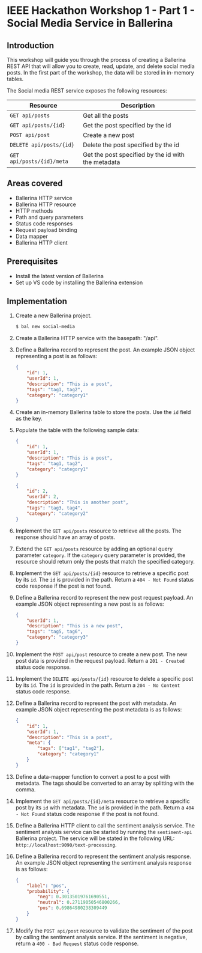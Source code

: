 # IEEE Hackathon Workshop 1 - Part 1 - Social Media Service in Ballerina

## Introduction

This workshop will guide you through the process of creating a Ballerina REST API that will allow
you to create, read, update, and delete social media posts. In the first part of the workshop, 
the data will be stored in in-memory tables.

The Social media REST service exposes the following resources:

| Resource                       | Description                                        |
|--------------------------------|----------------------------------------------------|
| `GET api/posts`                | Get all the posts                                  |
| `GET api/posts/{id}`           | Get the post specified by the id                   |
| `POST api/post`                | Create a new post                                  |
| `DELETE api/posts/{id}`        | Delete the post specified by the id                |
| `GET api/posts/{id}/meta`      | Get the post specified by the id with the metadata |

## Areas covered

- Ballerina HTTP service
- Ballerina HTTP resource
- HTTP methods
- Path and query parameters
- Status code responses
- Request payload binding
- Data mapper
- Ballerina HTTP client

## Prerequisites

- Install the latest version of Ballerina
- Set up VS code by installing the Ballerina extension

## Implementation

1. Create a new Ballerina project.

    ```bash
    $ bal new social-media
    ```

2. Create a Ballerina HTTP service with the basepath: "/api".

3. Define a Ballerina record to represent the post. An example JSON object representing a post is 
   as follows:

    ```json
    {
        "id": 1,
        "userId": 1,
        "description": "This is a post",
        "tags": "tag1, tag2",
        "category": "category1"
    }
    ```

4. Create an in-memory Ballerina table to store the posts. Use the `id` field as the key.

5. Populate the table with the following sample data:

    ```json
    {
        "id": 1,
        "userId": 1,
        "description": "This is a post",
        "tags": "tag1, tag2",
        "category": "category1"
    }
    ```

    ```json
    {
        "id": 2,
        "userId": 2,
        "description": "This is another post",
        "tags": "tag3, tag4",
        "category": "category2"
    }
    ```

6. Implement the `GET api/posts` resource to retrieve all the posts. The response should have an
   array of posts.

7. Extend the `GET api/posts` resource by adding an optional query parameter `category`. If the
   `category` query parameter is provided, the resource should return only the posts that match the
   specified category.

8. Implement the `GET api/posts/{id}` resource to retrieve a specific post by its `id`. The `id` is
   provided in the path. Return a `404 - Not Found` status code response if the post is not found.

9. Define a Ballerina record to represent the new post request payload. An example JSON object
   representing a new post is as follows:

    ```json
    {
        "userId": 1,
        "description": "This is a new post",
        "tags": "tag5, tag6",
        "category": "category3"
    }
    ```

10. Implement the `POST api/post` resource to create a new post. The new post data is provided in
    the request payload. Return a `201 - Created` status code response.

11. Implement the `DELETE api/posts/{id}` resource to delete a specific post by its `id`. The `id`
    is provided in the path. Return a `204 - No Content` status code response.

12. Define a Ballerina record to represent the post with metadata. An example JSON object
    representing the post metadata is as follows:

    ```json
    {
        "id": 1,
        "userId": 1,
        "description": "This is a post",
        "meta": {
            "tags": ["tag1", "tag2"],
            "category": "category1"
        }
    }
    ```

13. Define a data-mapper function to convert a post to a post with metadata. The tags should be
    converted to an array by splitting with the comma.

14. Implement the `GET api/posts/{id}/meta` resource to retrieve a specific post by its `id` with
    metadata. The `id` is provided in the path. Return a `404 - Not Found` status code response if
    the post is not found.

15. Define a Ballerina HTTP client to call the sentiment analysis service. The sentiment analysis
    service can be started by running the `sentiment-api` Ballerina project. The service will be
    stated in the following URL: `http://localhost:9090/text-processing`.

16. Define a Ballerina record to represent the sentiment analysis response. An example JSON object
    representing the sentiment analysis response is as follows:

    ```json
    {
        "label": "pos",
        "probability": {
            "neg": 0.30135019761690551,
            "neutral": 0.27119050546800266,
            "pos": 0.69864980238309449
        }
    }
    ```

17. Modify the `POST api/post` resource to validate the sentiment of the post by calling the
    sentiment analysis service. If the sentiment is negative, return a `400 - Bad Request` status
    code response.
